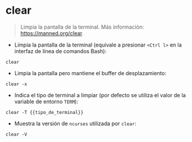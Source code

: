 # clear

> Limpia la pantalla de la terminal.
> Más información: <https://manned.org/clear>.

- Limpia la pantalla de la terminal (equivale a presionar `<Ctrl l>` en la interfaz de línea de comandos Bash):

`clear`

- Limpia la pantalla pero mantiene el buffer de desplazamiento:

`clear -x`

- Indica el tipo de terminal a limpiar (por defecto se utiliza el valor de la variable de entorno `TERM`):

`clear -T {{tipo_de_terminal}}`

- Muestra la versión de `ncurses` utilizada por `clear`:

`clear -V`
